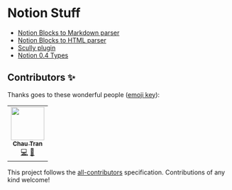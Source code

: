 # Notion Stuff

- [Notion Blocks to Markdown parser](libs/blocks-markdown-parser/README.md) 
- [Notion Blocks to HTML parser](libs/blocks-html-parser/README.md)
- [Scully plugin](libs/scully-plugin-notion/README.md)
- [Notion 0.4 Types](libs/v4-types/README.md)

## Contributors ✨

Thanks goes to these wonderful people ([emoji key](https://allcontributors.org/docs/en/emoji-key)):

<!-- ALL-CONTRIBUTORS-LIST:START - Do not remove or modify this section -->
<!-- prettier-ignore-start -->
<!-- markdownlint-disable -->
<table>
  <tr>
    <td align="center"><a href="https://nartc.me/"><img src="https://avatars.githubusercontent.com/u/25516557?v=4?s=75" width="75px;" alt=""/><br /><sub><b>Chau Tran</b></sub></a><br /><a href="https://github.com/nartc/notion-stuff/commits?author=nartc" title="Code">💻</a> <a href="https://github.com/nartc/notion-stuff/commits?author=nartc" title="Documentation">📖</a></td>
  </tr>
</table>

<!-- markdownlint-restore -->
<!-- prettier-ignore-end -->

<!-- ALL-CONTRIBUTORS-LIST:END -->

This project follows the [all-contributors](https://github.com/all-contributors/all-contributors) specification. Contributions of any kind welcome!
